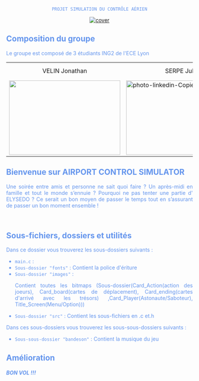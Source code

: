 <font color="#6495ED">
<center>
<code>
PROJET SIMULATION DU CONTRÔLE AÉRIEN
</code>

<a href="https://ibb.co/0F991vY"><img src="https://i.ibb.co/qWgghVm/cover.png" alt="cover" border="0"></a>
</center>

## Composition du groupe

Le groupe est composé de 3 étudiants ING2 de l'ECE Lyon <br />
<center><table>
  <tr>
    <td style="text-align: center;">VELIN Jonathan</td>
    <td style="text-align: center;">SERPE Julia</td>
    <td style="text-align: center;">NERIS Mathias</td>
  </tr>
  <tr>
    <td><img src="https://i.ibb.co/FsHVnN5/P1022370-2.jpg" width="300" height="200" /></td>
    <td><a href="https://ibb.co/kMybvNm"><img src="https://i.ibb.co/1bnyjFz/photo-linkedin-Copie.jpg" alt="photo-linkedin-Copie" border="0" width="300" height="200"></a></td>
  </tr>
</table></center>

## Bienvenue sur AIRPORT CONTROL SIMULATOR
<p align="justify">Une soirée entre amis et personne ne sait quoi faire ? Un après-midi en famille et tout le monde s’ennuie ? Pourquoi ne pas tenter une partie d' ELYSEDO ? Ce serait un bon moyen de passer le temps tout en s’assurant de passer un bon moment ensemble !</p><br />

## Sous-fichiers, dossiers et utilités
Dans ce dossier vous trouverez les sous-dossiers suivants :
* `main.c` :  <br />
* `Sous-dossier "fonts"` : Contient la police d'ériture    <br />
* `Sous-dossier "images"` : <p align="justify"> Contient toutes les bitmaps (Sous-dossier(Card_Action(action des joeurs), Card_board(cartes de déplacement), Card_ending(cartes d'arrivé avec les trésors) ,Card_Player(Astonaute/Saboteur), Title_Screen(Menu/Option))) <br />
* `Sous-dossier "src"` : Contient les sous-fichiers en .c et.h    <br />

Dans ces sous-dossiers vous trouverez les sous-sous-dossiers suivants :
* `Sous-sous-dossier "bandeson"` : Contient la musique du jeu  <br />

## Amélioration

##### BON VOL !!!

